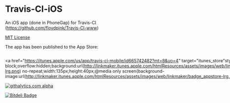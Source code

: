 Travis-CI-iOS
=============

An iOS app (done in PhoneGap) for Travis-CI (https://github.com/floydpink/Travis-CI-www) 

[MIT License](LICENSE.md)

The app has been published to the App Store:
  <p style="float:left;">
    <a href="https://itunes.apple.com/us/app/travis-ci-mobile/id665742482?mt=8&uo=4" target="itunes_store"style="display:inline-block;overflow:hidden;background:url(http://linkmaker.itunes.apple.com/htmlResources/assets/images/web/linkmaker/badge_appstore-lrg.png) no-repeat;width:135px;height:40px;@media only screen{background-image:url(http://linkmaker.itunes.apple.com/htmlResources/assets/images/web/linkmaker/badge_appstore-lrg.svg);}"></a>
  </p>


[![githalytics.com alpha](https://cruel-carlota.gopagoda.com/2b896c8671984e3e9746db7549495e70 "githalytics.com")](http://githalytics.com/floydpink/Travis-CI-iOS)


[![Bitdeli Badge](https://d2weczhvl823v0.cloudfront.net/floydpink/Travis-CI-iOS/trend.png)](https://bitdeli.com/free "Bitdeli Badge")

